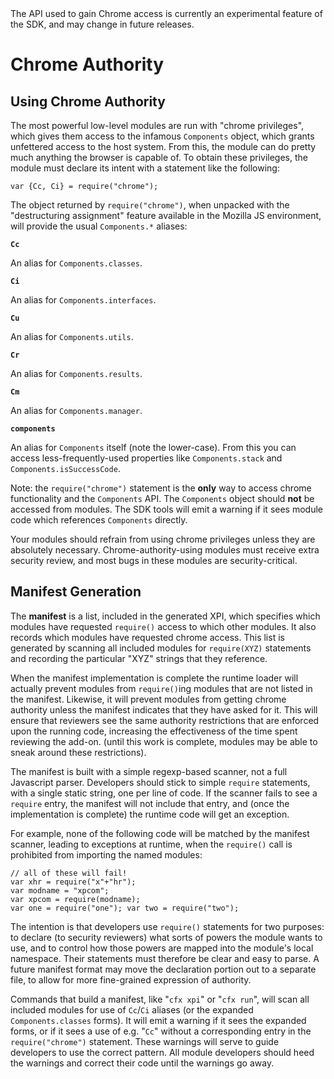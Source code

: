<!-- This Source Code Form is subject to the terms of the Mozilla Public
   - License, v. 2.0. If a copy of the MPL was not distributed with this
   - file, You can obtain one at http://mozilla.org/MPL/2.0/. -->

<div class="warning">The API used to gain Chrome access is currently an
experimental feature of the SDK, and may change in future releases.</div>

# Chrome Authority #

## Using Chrome Authority ##

The most powerful low-level modules are run with "chrome privileges",
which gives them access to the infamous <code>Components</code> object, which
grants unfettered access to the host system. From this, the module can do
pretty much anything the browser is capable of. To obtain these privileges,
the module must declare its intent with a statement like the following:

    var {Cc, Ci} = require("chrome");

The object returned by <code>require("chrome")</code>, when unpacked with the
"destructuring assignment" feature available in the Mozilla JS environment,
will provide the usual <code>Components.*</code> aliases:

<code>**Cc**</code>

An alias for `Components.classes`.

<code>**Ci**</code>

An alias for `Components.interfaces`.

<code>**Cu**</code>

An alias for `Components.utils`.

<code>**Cr**</code>

An alias for `Components.results`.

<code>**Cm**</code>

An alias for `Components.manager`.

<code>**components**</code>

An alias for `Components` itself (note the lower-case). From this you can
access less-frequently-used properties like `Components.stack` and
`Components.isSuccessCode`.

Note: the `require("chrome")` statement is the **only** way to access chrome
functionality and the `Components` API. The `Components` object should
**not** be accessed from modules. The SDK tools will emit a warning
if it sees module code which references `Components` directly.

Your modules should refrain from using chrome privileges unless they are
absolutely necessary. Chrome-authority-using modules must receive extra
security review, and most bugs in these modules are security-critical.

## Manifest Generation ##

The **manifest** is a list, included in the generated XPI, which
specifies which modules have requested `require()` access to which other
modules. It also records which modules have requested chrome access. This
list is generated by scanning all included modules for `require(XYZ)`
statements and recording the particular "XYZ" strings that they reference.

When the manifest implementation is complete the runtime loader will actually
prevent modules from `require()`ing modules that are not listed in the
manifest. Likewise, it will prevent modules from getting chrome authority
unless the manifest indicates that they have asked for it. This will ensure
that reviewers see the same authority restrictions that are enforced upon the
running code, increasing the effectiveness of the time spent reviewing the
add-on. (until this work is complete, modules may be able to sneak around these
restrictions).

The manifest is built with a simple regexp-based scanner, not a full
Javascript parser. Developers should stick to simple `require` statements,
with a single static string, one per line of code. If the scanner fails to
see a `require` entry, the manifest will not include that entry, and (once
the implementation is complete) the runtime code will get an exception.

For example, none of the following code will be matched by the manifest
scanner, leading to exceptions at runtime, when the `require()` call is
prohibited from importing the named modules:

    // all of these will fail!
    var xhr = require("x"+"hr");
    var modname = "xpcom";
    var xpcom = require(modname);
    var one = require("one"); var two = require("two");

The intention is that developers use `require()` statements for two purposes:
to declare (to security reviewers) what sorts of powers the module wants to
use, and to control how those powers are mapped into the module's local
namespace. Their statements must therefore be clear and easy to parse. A
future manifest format may move the declaration portion out to a separate
file, to allow for more fine-grained expression of authority.

Commands that build a manifest, like "`cfx xpi`" or "`cfx run`", will scan
all included modules for use of `Cc`/`Ci` aliases (or the expanded
`Components.classes` forms). It will emit a warning if it sees the expanded
forms, or if it sees a use of e.g. "`Cc`" without a corresponding entry in
the `require("chrome")` statement. These warnings will serve to guide
developers to use the correct pattern. All module developers should heed the
warnings and correct their code until the warnings go away.
